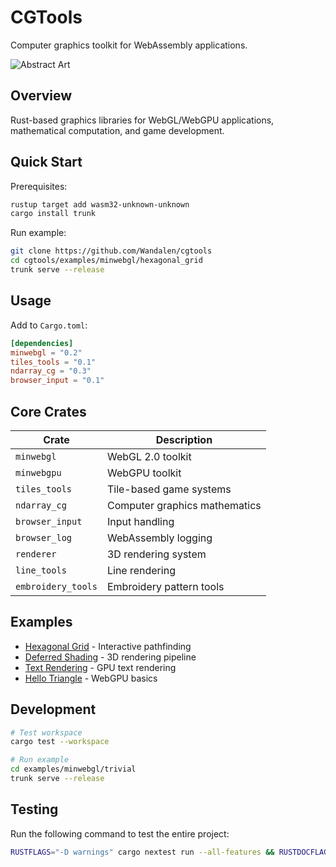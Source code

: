 # CGTools

Computer graphics toolkit for WebAssembly applications.

![Abstract Art](./assets/primitives.jpg)

## Overview

Rust-based graphics libraries for WebGL/WebGPU applications, mathematical computation, and game development.

## Quick Start

Prerequisites:
```bash
rustup target add wasm32-unknown-unknown
cargo install trunk
```

Run example:
```bash
git clone https://github.com/Wandalen/cgtools
cd cgtools/examples/minwebgl/hexagonal_grid
trunk serve --release
```

## Usage

Add to `Cargo.toml`:
```toml
[dependencies]
minwebgl = "0.2"
tiles_tools = "0.1"
ndarray_cg = "0.3"
browser_input = "0.1"
```

## Core Crates

| Crate | Description |
|-------|-------------|
| `minwebgl` | WebGL 2.0 toolkit |
| `minwebgpu` | WebGPU toolkit |
| `tiles_tools` | Tile-based game systems |
| `ndarray_cg` | Computer graphics mathematics |
| `browser_input` | Input handling |
| `browser_log` | WebAssembly logging |
| `renderer` | 3D rendering system |
| `line_tools` | Line rendering |
| `embroidery_tools` | Embroidery pattern tools |

## Examples

- [Hexagonal Grid](./examples/minwebgl/hexagonal_grid/) - Interactive pathfinding
- [Deferred Shading](./examples/minwebgl/deferred_shading/) - 3D rendering pipeline
- [Text Rendering](./examples/minwebgl/text_rendering/) - GPU text rendering
- [Hello Triangle](./examples/minwebgpu/hello_triangle/) - WebGPU basics

## Development

```bash
# Test workspace
cargo test --workspace

# Run example
cd examples/minwebgl/trivial
trunk serve --release
```

## Testing
Run the following command to test the entire project:
```bash
RUSTFLAGS="-D warnings" cargo nextest run --all-features && RUSTDOCFLAGS="-D warnings" cargo test --doc --all-features && cargo clippy --all-targets --all-features -- -D warnings
```


